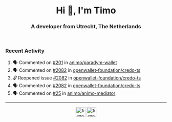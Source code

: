 <h1 align="center">Hi 👋, I'm Timo</h1>
<h3 align="center">A developer from Utrecht, The Netherlands</h3>
<br/>
<!-- https://github.com/rahuldkjain/github-profile-readme-generator --!>

<!--  <p align="left"><img src="https://github-readme-stats.vercel.app/api?username=timoglastra&show_icons=true&count_private=true&" alt="timoglastra" /></p> --!>

<!--
Github language stats
<p align="left"><img src="https://github-readme-stats.vercel.app/api/top-langs/?username=timoglastra&layout=compact" alt="timoglastra" /><p>
-->

<!-- Codestats language stats -->
<!-- <p align="left"><img src="https://codestats-readme.vercel.app/api/top-langs/?username=timoglastra&layout=compact&language_count=12" alt="timoglastra" /><p>    --!>
  
<h3>Recent Activity</h3>

<!--START_SECTION:activity-->
1. 🗣 Commented on [#201](https://github.com/animo/paradym-wallet/pull/201#issuecomment-2456654413) in [animo/paradym-wallet](https://github.com/animo/paradym-wallet)
2. 🗣 Commented on [#2082](https://github.com/openwallet-foundation/credo-ts/issues/2082#issuecomment-2456360389) in [openwallet-foundation/credo-ts](https://github.com/openwallet-foundation/credo-ts)
3. 🔓 Reopened issue [#2082](https://github.com/openwallet-foundation/credo-ts/issues/2082) in [openwallet-foundation/credo-ts](https://github.com/openwallet-foundation/credo-ts)
4. 🗣 Commented on [#2082](https://github.com/openwallet-foundation/credo-ts/issues/2082#issuecomment-2456273755) in [openwallet-foundation/credo-ts](https://github.com/openwallet-foundation/credo-ts)
5. 🗣 Commented on [#25](https://github.com/animo/animo-mediator/issues/25#issuecomment-2454733260) in [animo/animo-mediator](https://github.com/animo/animo-mediator)
<!--END_SECTION:activity-->

---

<p align="center">
<a href="https://twitter.com/timoglastra" target="blank"><img align="center" src="https://cdn.jsdelivr.net/npm/simple-icons@3.0.1/icons/twitter.svg" alt="timoglastra" height="30" width="30" /></a>
<a href="https://linkedin.com/in/timoglastra" target="blank"><img align="center" src="https://cdn.jsdelivr.net/npm/simple-icons@3.0.1/icons/linkedin.svg" alt="timoglastra" height="30" width="30" /></a>
</p>



